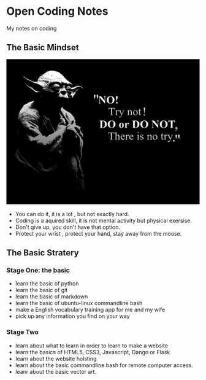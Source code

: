 # Open Coding Notes
My notes on coding

## The Basic Mindset
![Try not!Do or do not,There is no try!](file_readme/try-not.jpg "Try not!Do or Do not, There is no try!")
* You can do it, it is a lot , but not exactly hard.
* Coding is a aquired skill, it is not mental activity but physical exersise.
* Don't give up, you don't have that option.
* Protect your wrist , protect your hand, stay away from the mouse.



## The Basic Stratery

### Stage One: the basic
* learn the basic of python
* learn the basic of git
* learn the basic of markdown
* learn the basic of ubuntu-linux commandline bash
* make a English vocabulary training app for me and my wife
* pick up any information you find on your way

### Stage Two 
* learn about what to learn in order to learn to make a website
* learn the basics of HTML5, CSS3, Javascript, Dango or Flask
* learn about the website holsting
* learn about the basic commandline bash for remote computer access.
* leanr about the basic vector art.



